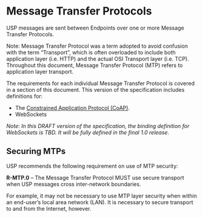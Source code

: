 <!-- Reference Links -->
[1]:	https://www.broadband-forum.org/technical/download/TR-181_Issue-2_Amendment-12.pdf "TR-181 Issue 2 Device Data Model for TR-069"
[2]: https://www.broadband-forum.org/technical/download/TR-069.pdf	"TR-069 Amendment 6	CPE WAN Management Protocol"
[3]:	https://www.broadband-forum.org/technical/download/TR-106_Amendment-8.pdf "TR-106 Amendment 8	Data Model Template for TR-069 Enabled Devices"
[4]:	https://tools.ietf.org/html/rfc7228 "RFC 7228	Terminology for Constrained-Node Networks"
[5]:	https://tools.ietf.org/html/rfc2136	"RFC 2136 Dynamic Updates in the Domain Name System"
[6]:	https://tools.ietf.org/html/rfc3007	"RFC 3007 Secure Domain Name System Dynamic Update"
[7]:	https://tools.ietf.org/html/rfc6763	"RFC 6763 DNS-Based Service Discovery"
[8]:	https://tools.ietf.org/html/rfc6762	"RFC 6752 Multicast DNS"
[9]:	https://tools.ietf.org/html/rfc7252	"RFC 7252 The Constrained Application Protocol (CoAP)"
[10]:	https://tools.ietf.org/html/rfc7390	"RFC 7390 Group Communication for the Constrained Application Protocol (CoAP)"
[11]:	https://tools.ietf.org/html/rfc4033	"RFC 4033 DNS Security Introduction and Requirements"
[12]:	https://developers.google.com/protocol-buffers/docs/proto3 "Protocol Buffers v3	Protocol Buffers Mechanism for Serializing Structured Data Version 3"
[Conventions]: https://www.ietf.org/rfc/rfc2119.txt "Key words for use in RFCs to Indicate Requirement Levels"

# Message Transfer Protocols

USP messages are sent between Endpoints over one or more Message Transfer Protocols.

Note: Message Transfer Protocol was a term adopted to avoid confusion with the term “Transport”, which is often overloaded to include both application layer (i.e. HTTP) and the actual OSI Transport layer (i.e. TCP). Throughout this document, Message Transfer Protocol (MTP) refers to application layer transport.

The requirements for each individual Message Transfer Protocol is covered in a section of this document. This version of the specification includes definitions for:

*	The [Constrained Application Protocol (CoAP)](./coap/).
* WebSockets

*Note: In this DRAFT version of the specification, the binding definition for WebSockets is TBD. It will be fully defined in the final 1.0 release.*

## Securing MTPs

<a id="securing_mtps" />

<!--
USP contains its own [application layer security mechanism](/security/). While use of this security is necessary, it may not always be sufficient for certain deployment scenarios.
-->

USP recommends the following requirement on use of MTP security:

**R-MTP.0** – The Message Transfer Protocol MUST use secure transport when USP messages cross inter-network boundaries.

For example, it may not be necessary to use MTP layer security when within an end-user’s local area network (LAN). It is necessary to secure transport to and from the Internet, however.

<!--
### MTP Message Protection

In USP, a trust relationship is established between controllers and agents using the end-to-end security mechanism. This section provides additional security functions specific to the transfer of USP messages between USP endpoints which can include intermediate points such as MTP proxies.

The purpose of MTP message protection is to ensure the confidentiality and integrity of the payload that is transferred between USP endpoints. While the protocol (e.g., TLS, DTLS) used by the MTP is dependent on the type of MTP and are further described in the section associated with the MTP, the following requirements in this section are relevant to each type of MTP.

**R-MTP.1** – MTP endpoints MUST implement the capability to provide for the confidentiality and integrity of MTP payloads using MTP message encryption.

**R-MTP.2** – MTP endpoints MUST provide the capability to enable and disable MTP message encryption. The default setting is to enable MTP message encryption.

Because not all MTP endpoints will have MTP message encryption enabled, an MTP that establishes a communication with another MTP endpoint will need to adapt to the MTP message encryption capability of the other MTP endpoint.

**R-MTP.3** – When initiating an MTP session, the initiating MTP endpoint MUST attempt to initiate the session using MTP message encryption unless the MTP message encryption capability has been disabled for the initiating MTP endpoint.

**R-MTP.4** – If the MTP session cannot be initiated using the MTP message encryption, the initiating MTP endpoint MUST attempt to initiate the session without using MTP message encryption unless the capability to communicate with an MTP by not using MTP message encryption has been disabled for the initiating MTP endpoint.

#### Use of Certificate Validation in MTP Message Encryption

For MTP endpoints that use certificates in the establishment of the MTP message encryption function, the certificates that are presented by the MTP endpoints can be validated in order to establish a trust relationship between the MTP endpoints. The validation of the certificate can be performed by the MTP endpoint that initiated the session and/or by the MTP endpoint that is accepting the request for the session.

**R-MTP.5** – When initiating an MTP session that uses certificates, the initiating MTP endpoint MUST validate the certificate presented by the accepting MTP endpoint.

**R-MTP.6** – When initiating an MTP session that uses certificates, the accepting MTP endpoint MUST provide the capability to validate the certificate presented by the initiating MTP endpoint.

**R-MTP.7** – MTP endpoints that accept communication session requests MUST provide the capability to enable and disable MTP certificate validation. The default setting is to disable MTP certificate validation by accepting MTP endpoints of certificates presented by initiating MTP endpoints.

#### Use of Identity Validation in MTP Message Encryption

In some deployment scenarios validation of the identity of MTP endpoints is needed to ensure that the MTP endpoints that are involved in the transfer of messages have been validated. This is especially important when two MTP endpoints communicate across the Wide Area Network or Internet. However, within a Local Area Network or Customer Premises, validation of MTP endpoints is not necessary to provide the MTP message confidentiality and integrity via MTP message encryption.

**R-MTP.8** – MTP endpoints MUST implement the capability to provide for the validation of identities of the MTP endpoints involved in the transfer of messages using MTP message encryption.

**R-MTP.9** – MTP endpoints MUST provide the capability to enable and disable MTP validation of MTP identities. The default setting is to enable MTP validation of MTP identities.  
-->
